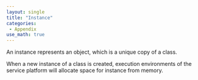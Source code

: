```yaml
---
layout: single
title: "Instance"
categories:
 - Appendix
use_math: true
---
```


An instance represents an object, which is a unique copy of a class.


When a new instance of a class is created, execution environments of the service platform will allocate space for instance from memory.
